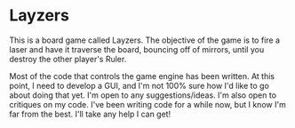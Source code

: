 # Layzers

This is a board game called Layzers. The objective of the game is to fire a laser and have it traverse the board, bouncing off of mirrors, until you destroy the other player's Ruler. 

Most of the code that controls the game engine has been written. At this point, I need to develop a GUI, and I'm not 100% sure how I'd like to go about doing that yet. I'm open to any suggestions/ideas. I'm also open to critiques on my code. I've been writing code for a while now, but I know I'm far from the best. I'll take any help I can get!
